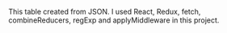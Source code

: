 This table created from JSON. I used React, Redux, fetch, combineReducers, regExp and applyMiddleware in this project.
